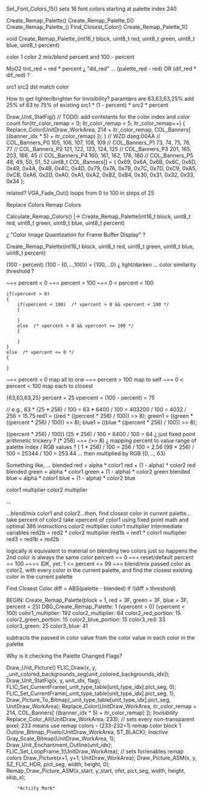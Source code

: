 



Set_Font_Colors_15() sets 16 font colors starting at palette index 240






Create_Remap_Palette()
        Create_Remap_Palette_0()
        Create_Remap_Palette_()
            Find_Closest_Color()
        Create_Remap_Palette_1()

void Create_Remap_Palette_(int16_t block, uint8_t red, uint8_t green, uint8_t blue, uint8_t percent)

color 1
color 2
mix/blend
percent and 100 - percent

MoO2 tint_red = red * percent
¿ "dd_red" ... (palette_red - red) OR (dif_red * dif_red) ?

src1 src2 dst
match color


How to get lighter/brighter for Invisibility?
paramters are 63,63,63,25%
add 25% of 63 to 75% of existing
src1 * (1 - percent) * src2 * percent





Draw_Unit_StatFig()
    // TODO: add contstants for the color index and color count
    for(itr_color_remap = 0; itr_color_remap < 5; itr_color_remap++)
    {
        Replace_Color(UnitDraw_WorkArea, 214 + itr_color_remap, COL_Banners[ ((banner_idx * 5) + itr_color_remap) ]);
    }
// WZD dseg:00AA
//  COL_Banners_P0  105, 106, 107, 108, 109
//  COL_Banners_P1   73,  74,  75,  76,  77
//  COL_Banners_P2  121, 122, 123, 124, 125
//  COL_Banners_P3  201, 165, 203, 166,  45
//  COL_Banners_P4  160, 161, 162, 178, 180
//  COL_Banners_P5   48,  49,  50,  51,  52
uint8_t COL_Banners[] = {
    0x69, 0x6A, 0x6B, 0x6C, 0x6D,
    0x49, 0x4A, 0x4B, 0x4C, 0x4D,
    0x79, 0x7A, 0x7B, 0x7C, 0x7D,
    0xC9, 0xA5, 0xCB, 0xA6, 0x2D,
    0xA0, 0xA1, 0xA2, 0xB2, 0xB4,
    0x30, 0x31, 0x32, 0x33, 0x34
};






related?
VGA_Fade_Out() loops from 0 to 100 in steps of 25



Replace Colors
Remap Colors


Calculate_Remap_Colors()
    |-> Create_Remap_Palette(int16_t block, uint8_t red, uint8_t green, uint8_t blue, uint8_t percent)

¿ "Color Image Quantization for Frame Buffer Display" ?


Create_Remap_Palette(int16_t block, uint8_t red, uint8_t green, uint8_t blue, uint8_t percent)

(100 - percent)
(100 - {0,...,100}) = {100,...0}
¿ light/darken ... color similarity threshold ?

~== percent <   0
~== percent > 100
~== 0 < percent < 100

    if(vpercent > 0)
    {
        if(vpercent < 100)  /* vpercent > 0 && vpercent < 100 */
        {

        }
        else  /* vpercent > 0 && vpercent >= 100 */
        {

        }
    }
    else  /* vpercent <= 0 */
    {

    }

~== percent <   0       map all to one
~== percent > 100       map to self
~== 0 < percent < 100   map each to closest


{63,63,63,25}
percent = 25
vpercent = (100 - percent) = 75

// e.g., 63 * (25 * 256) / 100 = 63 * 6400 / 100 = 403200 / 100 = 4032 / 256 = 15.75
red1   = ((red   * ((percent * 256) / 100)) >> 8);
green1 = ((green * ((percent * 256) / 100)) >> 8);
blue1  = ((blue  * ((percent * 256) / 100)) >> 8);

((percent * 256) / 100))
(25 * 256) / 100 = 6400 / 100 = 64
¿ just fixed point arithmetic trickery ?
(* 256) ~== (>> 8)
¿ mapping percent to value range of palette index / RGB values ?
( 1 * 256) / 100 =   256 / 100 = 2.56
(99 * 256) / 100 = 25344 / 100 = 253.44
...
then multiplied by RGB {0, .., 63}

Something like, ...
    blended red   = alpha * color1 red   + (1 - alpha) * color2 red
    blended green = alpha * color1 green + (1 - alpha) * color2 green
    blended blue  = alpha * color1 blue  + (1 - alpha) * color2 blue

color1 multiplier
color2 multiplier

...

...blend/mix color1 and color2...then, find closest color in current palette...
take percent of color2
take vpercent of color1
using fixed point math and optimal 386 instructions
color2 multiplier
color1 multiplier
intermediate variables
red2b = red2 * color2 multiplier
red1b = red1 * color1 multiplier
red3 = red1b + red2b


logically is equivalent to material on blending two colors
just so happens the 2nd color is always the same color
percent ==    0 ~== reset/default
percent == 100 ~=== IDK, yet.
1 <= percent <= 99 ~== blend/mix passed color as color2, with every color in the current palette, and find the closest existing color in the current palette

Find Closest Color
    diff = ABS(palette - blended)
    if !(diff > threshold)


BEGIN: Create_Remap_Palette(block = 1, red = 3F, green = 3F, blue = 3F, percent = 25)
DBG_Create_Remap_Palette: 1
(vpercent > 0)
(vpercent < 100)
color1_multiplier: 192
color2_multiplier: 64
color2_red_portion: 15
color2_green_portion: 15
color2_blue_portion: 15
color3_red: 33
color3_green: 25
color3_blue: 41










subtracts the passed in color value from the color value in each color in the palette

Why is it checking the Palette Changed Flags?







Draw_Unit_Picture()
    FLIC_Draw(x, y, _unit_colored_backgrounds_seg[unit_colored_backgrounds_idx]);
    Draw_Unit_StatFig(x, y, unit_idx, flag);
        FLIC_Set_CurrentFrame(_unit_type_table[unit_type_idx].pict_seg, 0);
        FLIC_Set_CurrentFrame(_unit_type_table[unit_type_idx].pict_seg, 1);
        Draw_Picture_To_Bitmap(_unit_type_table[unit_type_idx].pict_seg, UnitDraw_WorkArea);
        Replace_Color(UnitDraw_WorkArea, itr_color_remap + 214, COL_Banners[ ((banner_idx * 5) + itr_color_remap) ]);
        *Invisibility*
            Replace_Color_All(UnitDraw_WorkArea, 233); // sets every non-transparent pixel; 233 means use remap colors - (233-232=1) remap color block 1
            Outline_Bitmap_Pixels(UnitDraw_WorkArea, ST_BLACK);
        *Inactive*
            Gray_Scale_Bitmap(UnitDraw_WorkArea, 1);
        Draw_Unit_Enchantment_Outline(unit_idx);
        FLIC_Set_LoopFrame_1(UnitDraw_WorkArea);  // sets for/enables remap colors
        Draw_Picture(x+1, y+1, UnitDraw_WorkArea);
            Draw_Picture_ASM(x, y, SZ_FLIC_HDR, pict_seg, width, height, 0);
                Remap_Draw_Picture_ASM(x_start, y_start, ofst, pict_seg, width, height, skip_x);

        *Actiity Mark*
